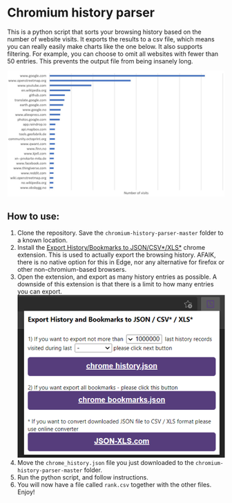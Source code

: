 # Chromium history parser

This is a python script that sorts your browsing history based on the number of website visits. It exports the results to a csv file, which means you can really easily make charts like the one below. It also supports filtering. For example, you can choose to omit all websites with fewer than 50 entries. This prevents the output file from being insanely long. 

![Chart](readme\chart.jpg)

## How to use:
1) Clone the repository. Save the `chromium-history-parser-master` folder to a known location. 
2) Install the [Export History/Bookmarks to JSON/CSV*/XLS*](https://chrome.google.com/webstore/detail/export-historybookmarks-t/dcoegfodcnjofhjfbhegcgjgapeichlf) chrome extension. This is used to actually export the browsing history. AFAIK, there is no native option for this in Edge, nor any alternative for firefox or other non-chromium-based browsers. 
3) Open the extension, and export as many history entries as possible. A downside of this extension is that there is a limit to how many entries you can export. ![Extension](readme\extension.png)
4) Move the `chrome_history.json` file you just downloaded to the `chromium-history-parser-master` folder. 
5) Run the python script, and follow instructions. 
6) You will now have a file called `rank.csv` together with the other files. Enjoy!